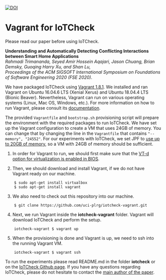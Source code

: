 [![DOI](https://zenodo.org/badge/267887336.svg)](https://zenodo.org/badge/latestdoi/267887336)
# Vagrant for IoTCheck
Please read our paper before using IoTCheck. 

**Understanding and Automatically Detecting Conflicting Interactions between Smart Home Applications**\
*Rahmadi Trimananda, Seyed Amir Hossein Aqajari, Jason Chuang, Brian Demsky, Guoqing Harry Xu, and Shan Lu,*\
*Proceedings of the ACM SIGSOFT International Symposium on Foundations of Software Engineering 2020 (FSE 2020).*

We have packaged IoTCheck using [Vagrant 1.8.1](https://www.vagrantup.com). We installed and ran Vagrant on Ubuntu 16.04.6 LTS (Xenial Xerus) and Ubuntu 18.04.4 LTS (Bionic Beaver). Nevertheless, Vagrant can run on various operating systems (Linux, Mac OS, Windows, etc.). For more information on how to run Vagrant, please consult its [documentation](https://www.vagrantup.com/docs/index.html).

The provided `Vagrantfile` and `bootstrap.sh` provisioning script will prepare the environment with the required packages to run IoTCheck. We have set up the Vagrant configuration to create a VM that uses 24GB of memory. You can change that by changing the line in the `Vagrantfile` that contains `"--memory", "24552"`. For our experiments with IoTCheck, we set JPF to [use up to 20GB of memory](https://github.com/uci-plrg/iotcheck/wiki/IoTCheck-JPF#Run-Script), so a VM with 24GB of memory should be sufficient.

1. In order for Vagrant to run, we should first make sure that the [VT-d option for virtualization is enabled in BIOS](https://docs.fedoraproject.org/en-US/Fedora/13/html/Virtualization_Guide/sect-Virtualization-Troubleshooting-Enabling_Intel_VT_and_AMD_V_virtualization_hardware_extensions_in_BIOS.html).

2. Then, we should download and install Vagrant, if we do not have Vagrant ready on our machine.

```
    $ sudo apt-get install virtualbox
    $ sudo apt-get install vagrant
```

3. We also need to check out this repository into our machine.

```
    $ git clone https://github.com/uci-plrg/iotcheck-vagrant.git
```

4. Next, we run Vagrant inside the **iotcheck-vagrant** folder.  Vagrant will download IoTCheck and perform the setup.

```
    iotcheck-vagrant $ vagrant up
```

5. When the provisioning is done and Vagrant is up, we need to ssh into the running Vagrant VM.

```
    iotcheck-vagrant $ vagrant ssh
```

To run the experiments please read README.md in the folder **iotcheck** or on the [IoTCheck Github page](https://github.com/uci-plrg/iotcheck). If you have any questions regarding IoTCheck, please do not hesitate to contact the [main author of the paper](https://rtrimana.github.io/).
